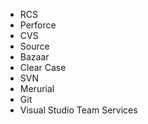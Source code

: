 * RCS
* Perforce
* CVS
* Source
* Bazaar
* Clear Case
* SVN
* Merurial
* Git
* Visual Studio Team Services
